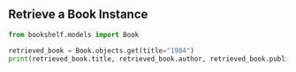 ## Retrieve a Book Instance

```python
from bookshelf.models import Book

retrieved_book = Book.objects.get(title="1984")
print(retrieved_book.title, retrieved_book.author, retrieved_book.publication_year)
```
